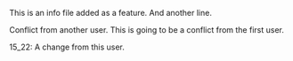This is an info file added as a feature.
And another line.

Conflict from another user.
This is going to be a conflict from the first user.

15_22: A change from this user.
